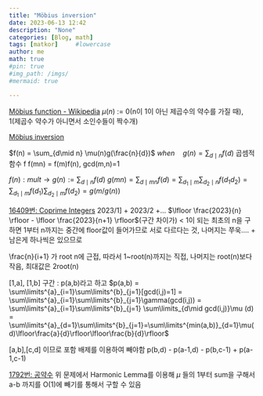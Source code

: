 ```yaml
---
title: "Möbius inversion"
date: 2023-06-13 12:42
description: "None"
categories: [Blog, math]
tags: [matkor]     #lowercase
author: me
math: true
#pin: true
#img_path: /imgs/
#mermaid: true

---
```

[Möbius function - Wikipedia](https://en.wikipedia.org/wiki/M%C3%B6bius_function)
$\mu (n)$ := 0(n이 1이 아닌 제곱수의 약수를 가질 때), 1(제곱수 약수가 아니면서 소인수들이 짝수개)


[Möbius inversion](https://ahgus89.github.io/algorithm/M%C3%B6bius-inversion/)

$f(n) = \sum_{d\mid n} \mu(n)g(\frac{n}{d})$
$when\quad g(n) =\sum_{d\mid n}f(d)$
곱셈적 함수 f
f(mn) = f(m)f(n), gcd(m,n)=1

$f(n) : mult \rightarrow g(n) :=  \sum_{d\mid n}f(d)$
$g(mn) = \sum_{d\mid mn}f(d) = \sum_{d_{1}\mid m} \sum_{d_{2}\mid n}f(d_{1}d_{2})=\sum_{d_{1}\mid m}f(d_{1})\sum_{d_{2}\mid m}f(d_{2})=g(m/g(n))$




[16409번: Coprime Integers](https://www.acmicpc.net/problem/16409)
2023/1] + 2023/2 +...
$\lfloor \frac{2023}{n} \rfloor - \lfloor \frac{2023}{n+1} \rfloor$(구간 차이가) < 1이 되는 최초의 n을 구하면
1부터 n까지는 중간에 floor값이 들어가므로 서로 다르다는 것, 
나머지는 쭈욱.... + 남은게 하나씩은 있으므로

\frac{n}{i+1} 가 root n에 근접,
따라서
1~root(n)까지는 직접, 나머지는 root(n)보다  작음, 최대값은 2root(n)

[1,a], [1,b] 구간 : p(a,b)라고 하고
$p(a,b) = \sum\limits^{a}_{i=1}\sum\limits^{b}_{j=1}[gcd(i,j)=1] =  \sum\limits^{a}_{i=1}\sum\limits^{b}_{j=1}\gamma(gcd(i,j)) =  \sum\limits^{a}_{i=1}\sum\limits^{b}_{j=1} \sum\limits_{d\mid gcd(i,j)}\mu (d) =  \sum\limits^{a}_{d=1}\sum\limits^{b}_{j=1}=\sum\limits^{min(a,b)}_{d=1}\mu(d)\lfloor\frac{a}{d}\rfloor\lfloor\frac{b}{d}\rfloor$


[a,b],[c,d] 이므로 포함 배제를 이용하여 빼야함
p(b,d) - p(a-1,d) - p(b,c-1) + p(a-1,c-1)



[1792번: 공약수](https://www.acmicpc.net/problem/1792)
위 문제에서 Harmonic Lemma를 이용해
$\mu$ 들의  1부터 sum을 구해서
a-b 까지를 O(1)에 빼기를 통해서 구할 수 있음
